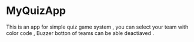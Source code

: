 # MyQuizApp

This is an app for simple quiz game system
, you can select your team with color code
, Buzzer botton of teams can be able deactiaved .
